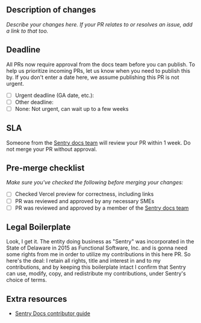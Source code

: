 <!-- Use this checklist to make sure your PR is ready for merge. You may delete any sections you don't need. -->

## Description of changes

*Describe your changes here. If your PR relates to or resolves an issue, add a link to that too.*

## Deadline      
All PRs now require approval from the docs team before you can publish. To help us prioritize incoming PRs, let us know when you need to publish this by. If you don't enter a date here, we assume publishing this PR is not urgent.

- [ ] Urgent deadline (GA date, etc.): <!-- ENTER DATE HERE -->
- [ ] Other deadline: <!-- ENTER DATE HERE -->
- [ ] None: Not urgent, can wait up to a few weeks

## SLA
Someone from the [Sentry docs team](https://github.com/orgs/getsentry/teams/docs) will review your PR within 1 week. Do not merge your PR without approval.

## Pre-merge checklist

*Make sure you've checked the following before merging your changes:*

- [ ] Checked Vercel preview for correctness, including links
- [ ] PR was reviewed and approved by any necessary SMEs
- [ ] PR was reviewed and approved by a member of the [Sentry docs team](https://github.com/orgs/getsentry/teams/docs)

## Legal Boilerplate

<!-- Sentry employees and contractors can delete or ignore this section. -->

Look, I get it. The entity doing business as "Sentry" was incorporated in the State of Delaware in 2015 as Functional Software, Inc. and is gonna need some rights from me in order to utilize my contributions in this here PR. So here's the deal: I retain all rights, title and interest in and to my contributions, and by keeping this boilerplate intact I confirm that Sentry can use, modify, copy, and redistribute my contributions, under Sentry's choice of terms.

## Extra resources

- [Sentry Docs contributor guide](https://docs.sentry.io/contributing/)
